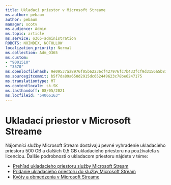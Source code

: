 ```yaml
---
title: Ukladací priestor v Microsoft Streame
ms.author: pebaum
author: pebaum
manager: scotv
ms.audience: Admin
ms.topic: article
ms.service: o365-administration
ROBOTS: NOINDEX, NOFOLLOW
localization_priority: Normal
ms.collection: Adm_O365
ms.custom:
- "9001510"
- "3570"
ms.openlocfilehash: 9e09537aa8976f05b62236cf427976fc7b433fcf9d3156a5b81009c6b60a0db1
ms.sourcegitcommit: b5f7da89a650d2915dc652449623c78be6247175
ms.translationtype: MT
ms.contentlocale: sk-SK
ms.lasthandoff: 08/05/2021
ms.locfileid: "54066163"
---
```

# <a name="microsoft-stream-storage"></a>Ukladací priestor v Microsoft Streame

Nájomníci služby Microsoft Stream dostávajú pevné vyhradenie ukladacieho priestoru 500 GB a ďalších 0,5 GB ukladacieho priestoru na používateľa s licenciou.
Ďalšie podrobnosti o ukladacom priestoru nájdete v téme:

- [Prehľad ukladacieho priestoru služby Microsoft Stream](https://docs.microsoft.com/stream/license-overview#storage)
- [Pridanie ukladacieho priestoru do služby Microsoft Stream](https://docs.microsoft.com/stream/storage-add-on)
- [Kvóty a obmedzenia v Microsoft Streame](https://docs.microsoft.com/stream/quotas-and-limitations)
